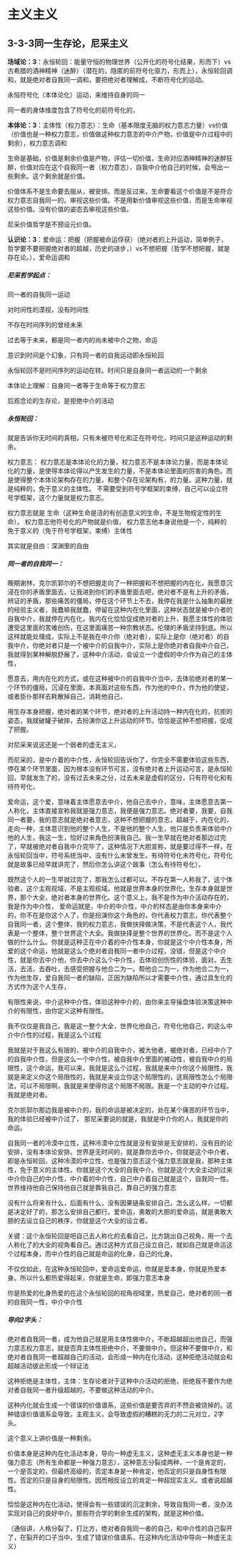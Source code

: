 # 主义主义

## 3-3-3同一生存论，尼采主义

**场域论：3**：永恒轮回：能量守恒的物理世界（公开化的符号化结果，形而下）vs古希腊的酒神精神（迷醉）（潜在的，隐匿的前符号化驱力，形而上），永恒轮回调和，就是绝对者自我同一调和，要把绝对者理解成，不断符号化的运动。

永恒符号化（本体论化）运动，来维持自身的同一

同一者的身体维度包含了符号化的前符号化的，



**本体论：3**：主体性（权力意志）：生命（基本限度无脑的权力意志力量）vs价值（价值也是一种权力意志，价值做这种权力意志的中介产物，价值是中介过程中的剩余），权力意志调和

生命是基础，价值是剩余价值是产物，评估一切价值，生命对应酒神精神的迷醉狂醉，价值对应在这个自我同一者（权力意志），自我中介他自己的时候，会甩出一些剩余。这个剩余就是价值。

价值体系不是生命要去服从，被安排。而是反过来，生命要看这个价值是不是符合权力意志自我同一的。审视这些价值。不是用新价值审视这些价值，而是生命审视这些价值。没有价值的姿态去审视这些价值。

尼采价值哲学是不预设元价值。



**认识论：3**：爱命运：把握（把握被命运俘获）（绝对者的上升运动，简单例子，哲学要不要把握绝对者的超越，历史的进步，）vs不想把握（哲学不想把握，就是存在论。），爱命运调和





##### 尼采哲学起点：

同一者的自我同一运动

对时间性的漠视，没有时间性

不存在时间序列的曾经未来

过去等于未来，都是同一者内的尚未被中介之物，命运

意识到时间是个幻象，只有同一者的自我运动即永恒轮回

永恒轮回不是时间序列的运动在转。时间只是自身同一者运动的一个剩余

本体论上理解：自身同一者等于生命等于权力意志

后观念论的生存论，是拒绝中介的活动



##### 永恒轮回：

就是告诉你无时间的真相，只有未被符号化和正在符号化，时间只是这种运动的剩余。

权力意志：
权力意志是本体论化的力量，权力意志不是本体论力量，而是本体论化的力量，是使得本体论得以产生发生的力量，不是本体论里面的厉害的角色。而是使得整个本体论架构存在的力量，和整个存在论架构有，的力量。这种力量，就是纯粹的，免于意义的主体性。
不需要受到符号学框架的束缚，自己可以设立符号学框架，这个力量就是权力意志。

权力意志就是
生命（这种生命是活的有创造意义的生命，不是生物规定性的生命）。
权力意志他符号化的产物就是价值，
权力意志他本身说他是一个，纯粹的免于意义的（免于符号学框架，束缚）主体性

其实就是自由：深渊里的自由



##### 同一者的自我同一：

晚期谢林，克尔凯郭尔的不想把握走向了一种把握和不想把握的内在化，我愿意沉浸在你的矛盾里面去，让我进到你们的矛盾里面去吧，绝对者不是有上升的矛盾，辨证的矛盾，那些痛苦的僵局，停在这个环节上不去，我停在我是什么抽象的最挫的经验主义者，我蠢嘛我就蠢，停留在这种内在化里面，这种状态就是被中介者的自我中介，我就停在内在化，我内在化恰恰促成绝对者的上升，我愿主体性的体验遭受这里面的苦难创伤，在这里面痛苦一种宗教状态。伦理的矛盾坚持到底。所以这样就能处理成，实际上不是我在中介你（绝对者），实际上是你（绝对者）的自我中介，你绝对者只是一个被中介的自我中介，实际上是你绝对者自我中介自己，我就得到某种解脱舒展了，这种中介活动，会设立一个虚假的中介作为自己的主体性，

愿意去，用内在化的方式，或在这种被中介的自我中介当中，去体验绝对者的某一个环节的僵局，沉浸在里面，本真面对这些东西，作为他的中介，作为他的使徒，或者臣仆那样去耗散掉自己，消耗他自己，

用生存本身把握，绝对者的某个环节，绝对者的上升活动持一种内在化的，抗拒的姿态，我就破罐子破摔，去扮演你这上升运动的环节。恰恰是这种不想把握，促成了把握。

对尼采来说这还是一个弱者的虚无主义，

而尼采的，是中介着的中介性，永恒轮回告诉你了，你完全不需要体验这些东西，停在某个环节里面，因为根本没有环节可言，没有绝对者上升运动可言，是永恒轮回，早就发生了的，没有过去未来之分，过去未来是虚假的区分，只有符号化和有待符号化，

爱命运，这个爱，意味着主体愿意去中介，他自己去中介，意味，主体愿意去第一人称化，主体直接宣称我就是强力意志，我便是强力意志。绝对者要，我要，自我同一者要，我的意志就是绝对者意志，这种不想把握的意志，超越于，内在化的，走向一种，主体意识到他的整个人生，不是他的整个人生，他只是负责来体验中介他的人生，我这一生，恰好过来角色扮演我自己。我一生早就在绝对者那边过完了，早就被绝对者自我中介完毕了，这种情况下大胆宣称，就是要过得不一样，在永恒轮回当中，符号系统当中，没有什么未曾发生。有待符号化未符号化，符号化就是故事已经早就讲完了，然后你怎么讲这个故事（怎么有待符号化），

既然这个人的一生早就过完了，那我怎么过都可以。不存在第一人称我了，这个体验者，这个主观视域，不是主观视域，他就是世界本身的世界化，生存本身就是世界，那个大全，绝对者本身的世界化。这个意义上，我不是作为中介活动存在的，我是作为中介性，
爱命运就是，中介的中介性，中介的样态是由你本身来中介的，你不在是你这个人了，你是扮演你这个角色的，你代表权力意志，你代表整个自我同一者，这个整体，我的权力意志，我做抉择做决策，不是代表这个人，我代表是一个整体，整个世界这个大全。我做抉择是整个世界的世界化。而不是这个人做的什么什么。你就是这种正在中介着的中介性本身，你就是这个中介性本身，所爱的这个命运，他就是这么个绝对者自我同一者中介过程，没错，但是这个中介性，就是你去中介他，你去中介这么个中介性，去体验创伤性的体验，面对。去生活，去活，去吞吐，去感受把握与他合二为一。帮他合二为一，作为他合二为一，作为他生存，爱自我同一者的缺陷，正因为缺陷所以才需要中介性，通过具生化的方式作为这个人生存，

有限性来说，中介这种中介性，体验这种中介的，由你来主导操盘体验决策这种中介的有限性，由你定义这种有限性。

我不仅仅是我自己，我是这一整个大全，世界化他自己，符号化他自己，的这么中介中介性的过程，我是这么个过程

我就是对于我这么有限的，被中介的自我中介，被大他者，被绝对者，已经中介了的自我中介性，但是这么一个中介性，被自我中介里面的被动性，被自我中介的局限性，这个命运，我可以来，我就是这么个过程，我就是来中介你这个局限性，我就是来定义你这个局限性的，我就是来设立你这个局限性的，这局限性怎么个局限法，可以不局限啊，我就是来使得你这个局限不局限。我是一个主动的中介过程。我就是绝对者。

克尔凯郭尔那边我是被中介的，我的命运是被决定的，处在某个痛苦的环节当中，我的体验已经被中介过了，
那尼采要说的就是，我就是中介你的人，我就是你的命运。

自我同一者的冷漠中立性，这种冷漠中立性就是没有安排是无安排的，没有目的论安排，没有本体论安排。世界是无时间的，就是靠你去中介，你就是这个中介者，即是永恒轮回，这种冷漠的中立性，也是强力意志这个强力意志就是我，那种主体性，免于意义的主体性。你就是这个大全的自我中介。你就是这个大全主动的过来中介你自己的中介性，中介着的中介性，自己中介着自己就是这个，自我同一性。世界维持他自己保持他自己就是靠我自己，靠自己的强力意志

没有什么将来有什么，后面有什么，没有因果链条安排自己，怎么这么样，一切都是决定好了的，那怎么安排自己都行。爱命运，勇敢的大胆的爱命运，就是勇敢大胆的去设立自己的秩序，你就是这个大全的设立者。

关键：这个永恒轮回是吧自己去人称化的去看自己，比方跳出自己视角，用一个去人称化了的大全的视角看自己。通过这种方式自己设立自己，就如自己就是命运这个过程本身，而中介性的自己就是命运的化身，自己的化身。

不仅仅如此，在这种永恒轮回中，爱命运爱命运，你就是爱本身，你就是热爱本身。所以什么都热爱得起来，你就是生命，即强力意志本身

你是热爱的化身热爱的在这个永恒轮回的视角视域里，热爱自己，绝对者的同一者的自我同一性，中介中介性



##### 导向2字头：

绝对者自我同一者，成为他自己就是用主体性做中介，不断超越超出他自己，而强力意志权力意志，就是否弃主体性拒绝中介，不要做中介。但这种不要做中介，和绝对者自我同一者超越自己的活动，会形成一种内在化活动，这种拒绝活动就会和超越活动彼此形成一个辩证法

这种拒绝是主体性，主体：生存论者对于这种中介活动的拒绝，拒绝我不要作为绝对者自我同一者升级超越的，不要做这种活动的中介。

这种内化就会生成一个错误的价值谱系，这些价值是要否弃的不然会被烧掉的。这种错误价值谱系会导致，主观主义，会导致虚假的糟糕的无力的二元对立，2字头。

这个意义上讲价值是一种剩余。

价值本身是这种内在化活动本身，导向一种虚无主义，这种虚无主义本身也是一种强力意志（所有生命都是一种强力意志），这种意志分裂成两种，一个是肯定的，一个是否定的，但最终高级的，否定本身是一种肯定，他否定的只是自身性有限性。否定的只是自身的局限性。因而相反设立的肯定一种超现实主义。或者说超越性。

恰恰是这种内在化活动，使得会有一些错误的沉淀剩余，导致自我同一者，没办法实现对自己的良好中介。那些符合学的剩余生成的架构，就是这种价值。

（通俗讲，人格分裂了，打比方，绝对者自我同一者的自己，和中介性的自己裂开了，在裂开的口子当中，生成了错误价值谱系，在这种内化活动中导向一种虚无主义）